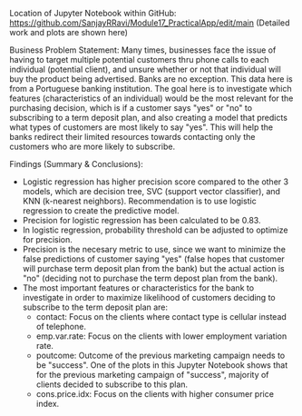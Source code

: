 Location of Jupyter Notebook within GitHub: https://github.com/SanjayRRavi/Module17_PracticalApp/edit/main (Detailed work and plots are shown here)

Business Problem Statement: 
Many times, businesses face the issue of having to target multiple potential customers thru phone calls to each individual (potential client), and unsure whether or not that individual will buy the product being advertised. Banks are no exception. This data here is from a Portuguese banking institution. The goal here is to investigate which features (characteristics of an individual) would be the most relevant for the purchasing decision, which is if a customer says "yes" or "no" to subscribing to a term deposit plan, and also creating a model that predicts what types of customers are most likely to say "yes".  This will help the banks redirect their limited resources towards contacting only the customers who are more likely to subscribe.

Findings (Summary & Conclusions):
* Logistic regression has higher precision score compared to the other 3 models, which are decision tree, SVC (support vector classifier), and KNN (k-nearest neighbors). Recommendation is to use logistic regression to create the predictive model.
* Precision for logistic regression has been calculated to be 0.83.
* In logistic regression, probability threshold can be adjusted to optimize for precision.
* Precision is the necesary metric to use, since we want to minimize the false predictions of customer saying "yes" (false hopes that customer will purchase term deposit plan from the bank) but the actual action is "no" (deciding not to purchase the term depost plan from the bank).
* The most important features or characteristics for the bank to investigate in order to maximize likelihood of customers deciding to subscribe to the term deposit plan are:
  * contact: Focus on the clients where contact type is cellular instead of telephone.
  * emp.var.rate: Focus on the clients with lower employment variation rate.
  * poutcome: Outcome of the previous marketing campaign needs to be "success". One of the plots in this Jupyter Notebook shows that for the previous marketing campaign of "success", majority of clients decided to subscribe to this plan.
  * cons.price.idx: Focus on the clients with higher consumer price index.
